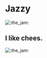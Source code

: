 # Jazzy
![:the_jam:](https://cdn.discordapp.com/emojis/745354525958996138.gif?v=1)<h2>I like chees.</h2>![:the_jam:](https://cdn.discordapp.com/emojis/745354525958996138.gif?v=1)
